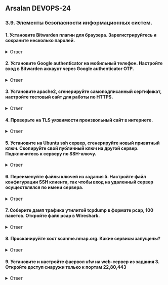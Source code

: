 ## Arsalan DEVOPS-24

### 3.9. Элементы безопасности информационных систем.

#### 1. Установите Bitwarden плагин для браузера. Зарегистрируйтесь и сохраните несколько паролей.

<details>
<summary>Ответ</summary>

![](dir39/3.9.1.png)
</details>

#### 2. Установите Google authenticator на мобильный телефон. Настройте вход в Bitwarden аккаунт через Google authenticator OTP.

<details>
<summary>Ответ</summary>

![](dir39/3.9.2.png)
</details>

#### 3. Установите apache2, сгенерируйте самоподписанный сертификат, настройте тестовый сайт для работы по HTTPS.
<details>
<summary>Ответ</summary>

`В место apache2 использовал nginx.`

![](dir39/3.9.3_1.png)
![](dir39/3.9.3_2.png)
![](dir39/3.9.3_3.png)

</details>

#### 4. Проверьте на TLS уязвимости произвольный сайт в интернете.

<details>
<summary>Ответ</summary>

`Проверял веб сервер сделаный с самоподписным сертификатом в задании №3.`

![](dir39/3.9.4_1.png)
![](dir39/3.9.4_2.png)
</details>

#### 5. Установите на Ubuntu ssh сервер, сгенерируйте новый приватный ключ. Скопируйте свой публичный ключ на другой сервер. Подключитесь к серверу по SSH-ключу.

<details>
<summary>Ответ</summary>

![](dir39/3.9.5.png)
</details>

#### 6. Переименуйте файлы ключей из задания 5. Настройте файл конфигурации SSH клиента, так чтобы вход на удаленный сервер осуществлялся по имени сервера.

<details>
<summary>Ответ</summary>

![](dir39/3.9.6.png)
</details>

#### 7. Соберите дамп трафика утилитой tcpdump в формате pcap, 100 пакетов. Откройте файл pcap в Wireshark.

<details>
<summary>Ответ</summary>

![](dir39/3.9.7.png)
</details>

#### 8. Просканируйте хост scanme.nmap.org. Какие сервисы запущены?

<details>
<summary>Ответ</summary>

`Запущены openssh, веб сервер на паче, nping - инструмент генерации сетевых пакетов, 
tcpwrapped означает, что полное рукопожатие TCP было завершено, но удаленный хост закрыл соединение, не получив никаких данных`

![](dir39/3.9.8.png)
</details>

#### 9. Установите и настройте фаервол ufw на web-сервер из задания 3. Откройте доступ снаружи только к портам 22,80,443

<details>
<summary>Ответ</summary>

![](dir39/3.9.9.png)
</details>